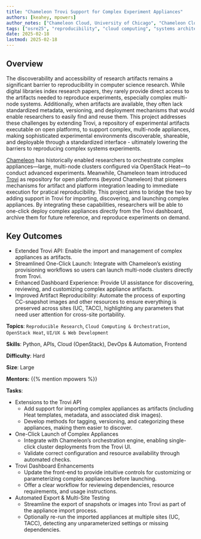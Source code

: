 ```yaml
---
title: "Chameleon Trovi Support for Complex Experiment Appliances"
authors: [keahey, mpowers]
author_notes: ["Chameleon Cloud, University of Chicago", "Chameleon Cloud, University of Chicago"]
tags: ["osre25", "reproducibility", "cloud computing", "systems architecture"]
date: 2025-02-18
lastmod: 2025-02-18
---
```


## Overview

The discoverability and accessibility of research artifacts remains a significant barrier to reproducibility in computer science research. While digital libraries index research papers, they rarely provide direct access to the artifacts needed to reproduce experiments, especially complex multi-node systems. Additionally, when artifacts are available, they often lack standardized metadata, versioning, and deployment mechanisms that would enable researchers to easily find and reuse them. This project addresses these challenges by extending Trovi, a repository of experimental artifacts executable on open platforms, to support complex, multi-node appliances, making sophisticated experimental environments discoverable, shareable, and deployable through a standardized interface - ultimately lowering the barriers to reproducing complex systems experiments.

[Chameleon](chameleoncloud.org/) has historically enabled researchers to orchestrate complex appliances—large, multi-node clusters configured via OpenStack Heat—to conduct advanced experiments. Meanwhile, Chameleon team introduced [Trovi](chameleoncloud.org/experiment/share) as repository for open platforms (beyond Chameleon) that pioneers mechanisms for artifact and platform integration leading to immediate execution for pratical reproducibility. This project aims to bridge the two by adding support in Trovi for importing, discovering, and launching complex appliances. By integrating these capabilities, researchers will be able to one-click deploy complex appliances directly from the Trovi dashboard, archive them for future reference, and reproduce experiments on demand.

## Key Outcomes

- Extended Trovi API: Enable the import and management of complex appliances as artifacts.
- Streamlined One-Click Launch: Integrate with Chameleon’s existing provisioning workflows so users can launch multi-node clusters directly from Trovi.
- Enhanced Dashboard Experience: Provide UI assistance for discovering, reviewing, and customizing complex appliance artifacts.
- Improved Artifact Reproducibility: Automate the process of exporting CC-snapshot images and other resources to ensure everything is preserved across sites (UC, TACC), highlighting any parameters that need user attention for cross-site portability.

**Topics**: `Reproducible Research`, `Cloud Computing & Orchestration`, `OpenStack Heat`, `UI/UX & Web Development`

**Skills**: Python, APIs, Cloud (OpenStack), DevOps & Automation, Frontend

**Difficulty**: Hard

**Size**: Large

**Mentors:** {{% mention mpowers %}}

**Tasks**:
  - Extensions to the Trovi API
    - Add support for importing complex appliances as artifacts (including Heat templates, metadata, and associated disk images).
    - Develop methods for tagging, versioning, and categorizing these appliances, making them easier to discover.
  - One-Click Launch of Complex Appliances
    - Integrate with Chameleon’s orchestration engine, enabling single-click cluster deployments from the Trovi UI.
    - Validate correct configuration and resource availability through automated checks.
  - Trovi Dashboard Enhancements
    - Update the front-end to provide intuitive controls for customizing or parameterizing complex appliances before launching.
    - Offer a clear workflow for reviewing dependencies, resource requirements, and usage instructions.
  - Automated Export & Multi-Site Testing
    - Streamline the export of snapshots or images into Trovi as part of the appliance import process.
    - Optionally re-run the imported appliances at multiple sites (UC, TACC), detecting any unparameterized settings or missing dependencies.
